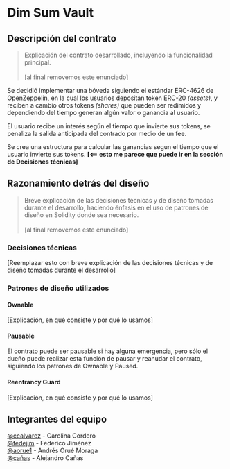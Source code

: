 # Dim Sum Vault

## Descripción del contrato

> Explicación del contrato desarrollado, incluyendo la funcionalidad principal.\
> \
> [al final removemos este enunciado]

Se decidió implementar una bóveda siguiendo el estándar ERC-4626 de OpenZeppelin, en la cual los usuarios depositan token ERC-20 _(assets)_, y reciben a cambio otros tokens _(shares)_ que pueden ser redimidos y dependiendo del tiempo generan algún valor o ganancia al usuario.

El usuario recibe un interés según el tiempo que invierte sus tokens, se penaliza la salida anticipada del contrado por medio de un fee.

Se crea una estructura para calcular las ganancias segun el tiempo que el usuario invierte sus tokens. **[<== esto me parece que puede ir en la sección de Decisiones técnicas]**

## Razonamiento detrás del diseño

> Breve explicación de las decisiones técnicas y de diseño tomadas durante el desarrollo, haciendo énfasis en el uso de patrones de diseño en Solidity donde sea necesario.\
> \
> [al final removemos este enunciado]

### Decisiones técnicas

[Reemplazar esto con breve explicación de las decisiones técnicas y de diseño tomadas durante el desarrollo]

### Patrones de diseño utilizados

#### Ownable

[Explicación, en qué consiste y por qué lo usamos]

#### Pausable

El contrato puede ser pausable si hay alguna emergencia, pero sólo el dueño puede realizar esta función de pausar y reanudar el contrato, siguiendo los patrones de Ownable y Paused.

#### Reentrancy Guard

[Explicación, en qué consiste y por qué lo usamos]

## Integrantes del equipo

[@ccalvarez](https://github.com/ccalvarez) - Carolina Cordero\
[@fedejim](https://github.com/fedejim) - Federico Jiménez\
[@aorue1](https://github.com/aorue1) - Andrés Orué Moraga\
[@cañas](https://github.com/Z3R0BYT3) - Alejandro Cañas
